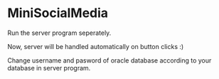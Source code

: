 # MiniSocialMedia

Run the server program seperately.

Now, server will be handled automatically on button clicks :) 

Change username and pasword of oracle database according to your database in server program.
